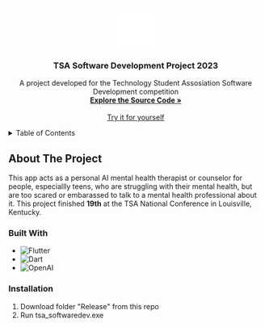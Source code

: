 <!-- Improved compatibility of back to top link: See: https://github.com/othneildrew/Best-README-Template/pull/73 -->
<a name="readme-top"></a>
<!--
*** Thanks for checking out the Best-README-Template. If you have a suggestion
*** that would make this better, please fork the repo and create a pull request
*** or simply open an issue with the tag "enhancement".
*** Don't forget to give the project a star!
*** Thanks again! Now go create something AMAZING! :D
-->

<!-- PROJECT LOGO -->
<br />
<div align="center">
  <a href="https://github.com/NH1500/tsa_softwaredev">
    <img src="assets/images/openai_logo.png" alt="Logo" width="80" height="80">
  </a>

<h3 align="center">TSA Software Development Project 2023</h3>

  <p align="center">
    A project developed for the Technology Student Assosiation Software Development competition
    <br />
    <a href="lib"><strong>Explore the Source Code »</strong></a>
    <br />
    <br />
    <a href="Release">Try it for yourself</a>
  </p>
</div>



<!-- TABLE OF CONTENTS -->
<details>
  <summary>Table of Contents</summary>
  <ol>
    <li>
      <a href="#about-the-project">About The Project</a>
      <ul>
        <li><a href="#built-with">Built With</a></li>
      </ul>
    </li>
    <li>
      <a href="#getting-started">Getting Started</a>
      <ul>
        <li><a href="#prerequisites">Prerequisites</a></li>
        <li><a href="#installation">Installation</a></li>
      </ul>
    </li>
    <li><a href="#usage">Usage</a></li>
    <li><a href="#roadmap">Roadmap</a></li>
    <li><a href="#contributing">Contributing</a></li>
    <li><a href="#license">License</a></li>
    <li><a href="#contact">Contact</a></li>
    <li><a href="#acknowledgments">Acknowledgments</a></li>
  </ol>
</details>



<!-- ABOUT THE PROJECT -->
## About The Project

This app acts as a personal AI mental health therapist or counselor for people, especiallly teens, who are struggling with their mental health, but are too scared or embarassed to talk to a mental health professional about it. This project finished **19th** at the TSA National Conference in Louisville, Kentucky.




### Built With

* ![Flutter](https://img.shields.io/badge/Flutter-%2302569B.svg?style=for-the-badge&logo=Flutter&logoColor=white)
* ![Dart](https://img.shields.io/badge/dart-%230175C2.svg?style=for-the-badge&logo=dart&logoColor=white)
* ![OpenAI](https://img.shields.io/badge/OpenAI-412991.svg?style=for-the-badge&logo=OpenAI&logoColor=white)



<!-- GETTING STARTED -->
### Installation

1. Download folder "Release" from this repo
2. Run tsa_softwaredev.exe

